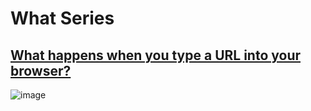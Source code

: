 # What Series

## [What happens when you type a URL into your browser?](https://www.youtube.com/watch?v=AlkDbnbv7dk)
![image](https://github.com/rajdyp/rajdyp.github.io/assets/15313631/19e9e74b-1e21-4351-a890-09be17555266)

